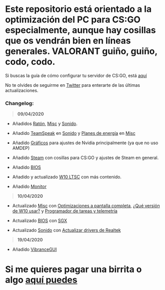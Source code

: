 # Este repositorio está orientado a la optimización del PC para CS:GO especialmente, aunque hay cosillas que os vendrán bien en líneas generales. VALORANT guiño, guiño, codo, codo.

Si buscas la guía de cómo configurar tu servidor de CS:GO, está [aquí](https://github.com/thinkii/CSGO)

No te olvides de seguirme en [Twitter](https://twitter.com/thinkiiCS) para enterarte de las últimas actualizaciones.

### Changelog:

> **09/04/2020**

- Añadidos [Ratón](https://github.com/thinkii/PC/tree/master/Rat%C3%B3n), [Misc](https://github.com/thinkii/PC/tree/master/Misc) y [Sonido](https://github.com/thinkii/PC/tree/master/Sonido).

- Añadido [TeamSpeak](https://github.com/thinkii/PC/tree/master/Sonido#TeamSpeak) en [Sonido](https://github.com/thinkii/PC/tree/master/Sonido) y [Planes de energía](https://github.com/thinkii/PC/tree/master/Misc#Plan-de-energ%C3%ADa) en [Misc](https://github.com/thinkii/PC/tree/master/Misc)

- Añadido [Gráficos](https://github.com/thinkii/PC/tree/master/Gr%C3%A1ficos) para ajustes de Nvidia principalmente (ya que no uso AMDEP)

- Añadido [Steam](https://github.com/thinkii/PC/tree/master/Steam) con cosillas para CS:GO y ajustes de Steam en general.

- Añadido [BIOS](https://github.com/thinkii/PC/tree/master/BIOS)

- Añadido y actualizado [W10 LTSC](https://github.com/thinkii/PC/tree/master/W10%20LTSC) con más contenido.

- Añadido [Monitor](https://github.com/thinkii/PC/tree/master/Monitor)

> **10/04/2020**

- Actualizado [Misc](https://github.com/thinkii/PC/tree/master/Misc) con [Optimizaciones a pantalla completa](https://github.com/thinkii/PC/tree/master/Misc#Optimizaciones-de-pantalla-completa), [¿Qué versión de W10 usar?](https://github.com/thinkii/PC/tree/master/Misc#Windows-10) y [Programador de tareas y telemetría](https://github.com/thinkii/PC/blob/master/Misc/README.md#Programador-de-tareas-y-Telemetr%C3%ADa)

- Actualizado [BIOS](https://github.com/thinkii/PC/tree/master/BIOS) con [SGX](https://github.com/thinkii/PC/tree/master/BIOS#sgx)

- Actualizado [Sonido](https://github.com/thinkii/PC/blob/master/Sonido/README.md) con [Actualizar drivers de Realtek](https://github.com/thinkii/PC/blob/master/Sonido/README.md#Actualizar-Realtek)

> **19/04/2020**

- Añadido [VibranceGUI](https://github.com/thinkii/PC/blob/master/Gr%C3%A1ficos/README.md#VibranceGUI)

# Si me quieres pagar una birrita o algo [aquí puedes](https://www.paypal.me/thinkii)
